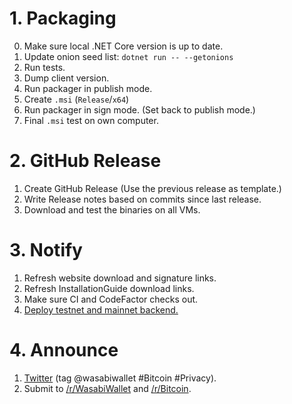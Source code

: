 # 1. Packaging

0. Make sure local .NET Core version is up to date.
1. Update onion seed list: `dotnet run -- --getonions`
2. Run tests.
3. Dump client version.
4. Run packager in publish mode.
5. Create `.msi` (`Release`/`x64`)
6. Run packager in sign mode. (Set back to publish mode.)
7. Final `.msi` test on own computer.

# 2. GitHub Release

1. Create GitHub Release (Use the previous release as template.)
2. Write Release notes based on commits since last release.
3. Download and test the binaries on all VMs.

# 3. Notify

1. Refresh website download and signature links.
2. Refresh InstallationGuide download links.
3. Make sure CI and CodeFactor checks out.
4. [Deploy testnet and mainnet backend.](https://github.com/zkSNACKs/WalletWasabi/blob/master/WalletWasabi.Documentation/BackendDeployment.md#update)

# 4. Announce

1. [Twitter](https://twitter.com) (tag @wasabiwallet #Bitcoin #Privacy).
2. Submit to [/r/WasabiWallet](https://old.reddit.com/r/WasabiWallet/) and [/r/Bitcoin](https://old.reddit.com/r/Bitcoin/).
